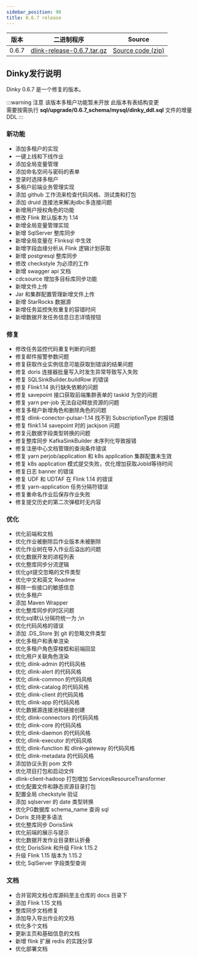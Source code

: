 ```yaml
---
sidebar_position: 90
title: 0.6.7 release
---
```


| 版本    | 二进制程序                                                                                                                 | Source                                                                                |
|-------|-----------------------------------------------------------------------------------------------------------------------|---------------------------------------------------------------------------------------|
| 0.6.7 | [dlink-release-0.6.7.tar.gz](https://github.com/DataLinkDC/dlink/releases/download/v0.6.7/dlink-release-0.6.7.tar.gz) | [Source code (zip)](https://github.com/DataLinkDC/dlink/archive/refs/tags/v0.6.7.zip) |

## Dinky发行说明

Dinky 0.6.7 是一个修复的版本。

:::warning 注意
该版本多租户功能暂未开放
此版本有表结构变更 <br/>
需要按需执行 **sql/upgrade/0.6.7_schema/mysql/dinky_ddl.sql** 文件的增量 DDL
:::

### 新功能

- 添加多租户的实现
- 一键上线和下线作业
- 添加全局变量管理
- 添加命名空间与密码的表单
- 登录时选择多租户
- 多租户前端业务管理实现
- 添加 github 工作流来检查代码风格、测试类和打包
- 添加 druid 连接池来解决jdbc多连接问题
- 新增用户授权角色的功能
- 修改 Flink 默认版本为 1.14
- 新增全局变量管理实现
- 新增 SqlServer 整库同步
- 新增全局变量在 Flinksql 中生效
- 新增字段血缘分析从 Flink 逻辑计划获取
- 新增 postgresql 整库同步
- 修改 checkstyle 为必须的工作
- 新增 swagger api 文档
- cdcsource 增加多目标库同步功能
- 新增文件上传
- Jar 和集群配置管理新增文件上传
- 新增 StarRocks 数据源
- 新增任务监控失败重复的容错时间
- 新增数据开发任务信息日志详情按钮

### 修复

- 修改任务监控代码重复判断的问题
- 修复邮件报警参数问题
- 修复获取作业实例信息可能获取到错误的结果问题
- 修复 doris 连接器批量写入时发生异常导致写入失败
- 修复 SQLSinkBuilder.buildRow 的错误
- 修复 Flink1.14 执行缺失依赖的问题
- 修复 savepoint 接口获取前端集群表单的 taskId 为空的问题
- 修复 yarn per-job 无法自动释放资源的问题
- 修复多租户新增角色和删除角色的问题
- 修复 dlink-conector-pulsar-1.14 找不到 SubscriptionType 的报错
- 修复 flink1.14 savepoint 时的 jackjson 问题
- 修复元数据字段类型转换的问题
- 修复整库同步 KafkaSinkBuilder 未序列化导致报错
- 修复注册中心文档管理的查询条件错误
- 修复 yarn perjob/application 和 k8s application 集群配置未生效
- 修复 k8s application 模式提交失败，优化增加获取JobId等待时间
- 修复日志 banner 的错误
- 修复 UDF 和 UDTAF 在 Flink 1.14 的错误
- 修复 yarn-application 任务分隔符错误
- 修复重命名作业后保存作业失败
- 修复提交历史的第二次弹框时无内容

### 优化

- 优化前端和文档
- 优化作业被删除后作业版本未被删除
- 优化作业树在导入作业后溢出的问题
- 优化数据开发的进程列表
- 优化整库同步分流逻辑
- 优化git提交忽略的文件类型
- 优化中文和英文 Readme
- 移除一些接口的敏感信息
- 优化多租户
- 添加 Maven Wrapper
- 优化整库同步的时区问题
- 优化sql默认分隔符统一为 ;\n
- 优化代码风格的错误
- 添加 .DS_Store 到 git 的忽略文件类型
- 优化多租户和表单渲染
- 优化多租户角色穿梭框和前端回显
- 优化用户关联角色渲染
- 优化 dlink-admin 的代码风格
- 优化 dlink-alert 的代码风格
- 优化 dlink-common 的代码风格
- 优化 dlink-catalog 的代码风格
- 优化 dlink-client 的代码风格
- 优化 dlink-app 的代码风格
- 优化数据源连接池和链接创建
- 优化 dlink-connectors 的代码风格
- 优化 dlink-core 的代码风格
- 优化 dlink-daemon 的代码风格
- 优化 dlink-executor 的代码风格
- 优化 dlink-function 和 dlink-gateway 的代码风格
- 优化 dlink-metadata 的代码风格
- 添加协议头到 pom 文件
- 优化项目打包和启动文件
- dlink-client-hadoop 打包增加 ServicesResourceTransformer
- 优化配置文件和静态资源目录打包
- 配置全局 checkstyle 验证
- 添加 sqlserver 的 date 类型转换
- 优化PG数据库 schema_name 查询 sql
- Doris 支持更多语法
- 优化整库同步 DorisSink
- 优化前端的展示与提示
- 优化数据开发作业目录默认折叠
- 优化 DorisSink 和升级 Flink 1.15.2
- 升级 Flink 1.15 版本为 1.15.2
- 优化 SqlServer 字段类型查询

### 文档

- 合并官网文档仓库源码至主仓库的 docs 目录下
- 添加 Flink 1.15 文档
- 整库同步文档修复
- 添加导入导出作业的文档
- 优化多个文档
- 更新主页和基础信息的文档
- 新增 flink 扩展 redis 的实践分享
- 优化部署文档
